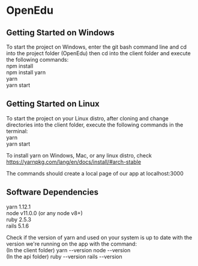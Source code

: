 # OpenEdu



## Getting Started on Windows
To start the project on Windows, enter the git bash command line and cd into the project folder (OpenEdu) then cd into the client folder and execute the following commands:
<br>
npm install
<br>
npm install yarn
<br>
yarn
<br>
yarn start
<br>
## Getting Started on Linux 
To start the project on your Linux distro, after cloning and change directories into the client folder, execute the following commands in the terminal:
<br>
yarn
<br>
yarn start
<br>

To install yarn on Windows, Mac, or any linux distro, check <href>https://yarnpkg.com/lang/en/docs/install/#arch-stable</href>

The commands should create a local page of our app at <href>localhost:3000</href> 

## Software Dependencies 
yarn 1.12.1 
<br>
node v11.0.0 (or any node v8+)
<br>
ruby 2.5.3 
<br>
rails 5.1.6

Check if the version of yarn and used on your system is up to date with the version we're running on the app with the command:
<br>
(In the client folder)
yarn --version
node --version
<br>
(In the api folder)
ruby --version
rails --version

